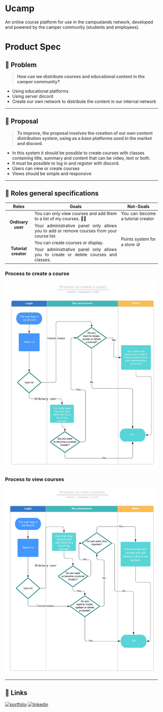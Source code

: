 # Ucamp
An  online course platform for use in the campuslands network, developed and powered by the camper community (students and employees).

# Product Spec

## 👀 Problem

> **How can we distribute courses and educational content in the camper community?**
> 
- Using educational platforms
- Using server dircord
- Create our own network to distribute the content in our internal network

---

## 💭 Proposal

> **To improve, the proposal involves the creation of our own content distribution system, using as a base platforms used in the market and discord.**
> 
- In this system it should be possible to create courses with classes containing title, summary and content that can be video, text or both.
- It must be possible to log in and register with discord.
- Users can view or create courses
- Views should be simple and responsive

---

## 👾 Roles general specifications

<table>
    <thead>
        <tr>
            <th>Roles</th>
            <th>Goals</th>
            <th>Not-Goals</th>
        </tr>
    </thead>
    <tbody>
        <tr>
            <td rowspan=2 align="center"><b>Ordinary user</b></td>
            <td align="justify">You can only view courses and add them to a list of my courses. 🧑‍🏫</td>
            <td align="justify">You can become a tutorial creator</td>
        </tr>
        <tr>
            <td align="justify">Your administrative panel only allows you to add or remove courses from your course list.</td>
            <td rowspan=3 align="justify">Points system for a store 🪙</td>
        </tr>
        <tr>
            <td rowspan=2 align="center"><b>Tutorial creator</b></td>
            <td align="justify">You can create courses or display.</td>
        </tr>
        <tr>
            <td align="justify">Your administrative panel only allows you to create or delete courses and classes.</td>
        </tr>
    </tbody>
</table>

### Process to create a course 

![Process](./Img/Process_to_create_a_course.jpeg)

### Process to view courses 

![Process](./Img/Process_to_view_courses.png)

---

## 🔗 Links
[![portfolio](https://img.shields.io/badge/my_portfolio-000?style=for-the-badge&logo=ko-fi&logoColor=white)](https://dannkol.github.io/portafolios/)
[![linkedin](https://img.shields.io/badge/linkedin-0A66C2?style=for-the-badge&logo=linkedin&logoColor=white)](https://www.linkedin.com/in/daniel-manosalva-000b98242)

